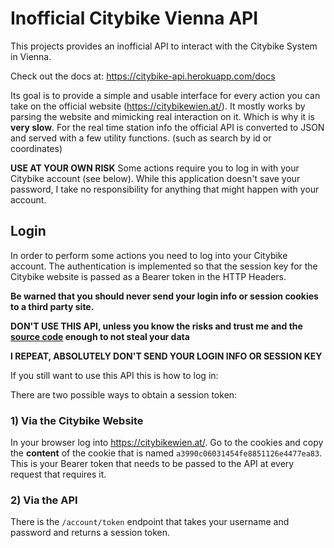 # Inofficial Citybike Vienna API

This projects provides an inofficial API to interact with the Citybike System in Vienna.

Check out the docs at: <https://citybike-api.herokuapp.com/docs>

Its goal is to provide a simple and usable interface for every action you can take on the official website (<https://citybikewien.at/>).
It mostly works by parsing the website and mimicking real interaction on it. Which is why it is **very slow**.
For the real time station info the official API is converted to JSON and served with a few utility functions. (such as search by id or coordinates)

**USE AT YOUR OWN RISK**
Some actions require you to log in with your Citybike account (see below).
While this application doesn't save your password, I take no responsibility for anything that might happen with your account.

## Login

In order to perform some actions you need to log into your Citybike account.
The authentication is implemented so that the session key for the Citybike website is passed as a Bearer token in the HTTP Headers.

**Be warned that you should never send your login info or session cookies to a third party site.**

**DON'T USE THIS API, unless you know the risks and trust me and the [source code](https://github.com/bernikr/citybike-api) enough to not steal your data**

**I REPEAT, ABSOLUTELY DON'T SEND YOUR LOGIN INFO OR SESSION KEY**

If you still want to use this API this is how to log in:

There are two possible ways to obtain a session token:

### 1) Via the Citybike Website

In your browser log into <https://citybikewien.at/>.
Go to the cookies and copy the **content** of the cookie that is named `a3990c06031454fe8851126e4477ea83`.
This is your Bearer token that needs to be passed to the API at every request that requires it.

### 2) Via the API

There is the `/account/token` endpoint that takes your username and password and returns a session token.
